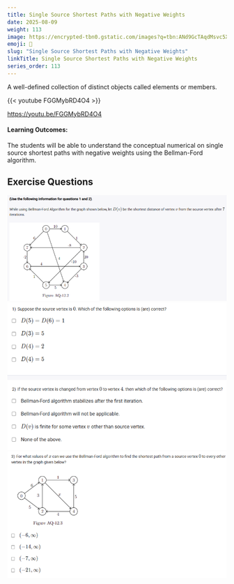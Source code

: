 ```yaml
---
title: Single Source Shortest Paths with Negative Weights                        
date: 2025-08-09
weight: 113
image: https://encrypted-tbn0.gstatic.com/images?q=tbn:ANd9GcTAqdMsvc5XhJHtxsl8pmOmOPh0Bt30gAcVtA&s
emoji: 🧮
slug: "Single Source Shortest Paths with Negative Weights"
linkTitle: Single Source Shortest Paths with Negative Weights
series_order: 113
---
```


A well-defined collection of distinct objects called elements or members.

{{< youtube FGGMybRD4O4 >}}

https://youtu.be/FGGMybRD4O4

#### Learning Outcomes:

The students will be able to understand the conceptual numerical on single source shortest paths with negative weights using the Bellman-Ford algorithm.

## Exercise Questions

![alt text](image.png)
![alt text](image-1.png)
![alt text](image-2.png)